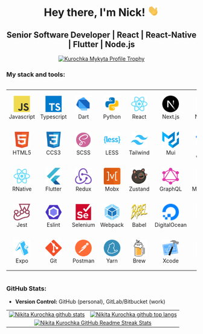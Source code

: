 <h1 align="center">
    Hey there, I'm Nick!
    <img src="./assets/giphy.gif" width="30px" alt="GIF">
</h1>

<h2 align="center">Senior Software Developer | React | React-Native | Flutter | Node.js</h2>

<div>
    <p align="center">
        <a href="https://github-profile-trophy.vercel.app/?username=kurochkanikita" style="display: flex; justify-content: center;" align="center" >
            <img style="display: block; margin-left: auto; margin-right: auto"
                src="https://github-profile-trophy.vercel.app/?username=kurochkanikita&theme=flat&row=1"
                alt="Kurochka Mykyta Profile Trophy"
            />  
        </a>
    </p>
</div>

### My stack and tools:

<div style="display: flex; align-items: flex-start; align: center">
    <table>
        <tr align="center">
            <td align="center"  width="90" height="90">
                <img src="images/javascript.svg" alt="HTML5" width="44" height="44"/>
                <br>Javascript
            </td>
            <td align="center"  width="90"  height="90">
                <img src="images/typescript.svg" alt="HTML5" width="44" height="44"/>
                <br>Typescript
            </td>
            <td align="center"  width="90"  height="90">
                <img src="images/dart.svg" alt="HTML5" width="44" height="44"/>
                <br>Dart
            </td>
            <td align="center"  width="90"  height="90">
                <img src="images/python.svg" alt="HTML5" width="44" height="44"/>
                <br>Python
            </td>
            <td align="center"  width="90"  height="90">
                <img src="images/react.svg" alt="HTML5" width="44" height="44"/>
                <br>React
            </td>
            <td align="center"  width="90"  height="90">
                <img src="images/nextjs.svg" alt="HTML5" width="44" height="44"/>
                <br>Next.js
            </td>
            <td align="center"  width="90"  height="90">
                <img src="images/nodejs.svg" alt="HTML5" width="44" height="44"/>
                <br>Node.js
            </td>
            <td align="center"  width="90"  height="90">
                <img src="images/expressjs.svg" alt="HTML5" width="44" height="44"/>
                <br>Express.js
            </td>
            <td align="center"  width="90"  height="90">
                <img src="images/nestjs.svg" alt="HTML5" width="44" height="44"/>
                <br>Nest.js
            </td>
        </tr>
        <tr align="center">
            <td align="center"  width="90"  height="90">
            <img src="images/html.svg" alt="HTML5" width="44" height="44"/>
            <br>HTML5
        </td>
        <td align="center"  width="90"  height="90">
            <img src="images/css.svg" alt="HTML5" width="44" height="44"/>
            <br>CCS3
        </td>
        <td align="center"  width="90"  height="90">
            <img src="images/scss.svg" alt="HTML5" width="44" height="44"/>
            <br>SCSS
        </td>
        <td align="center"  width="90"  height="90">
            <img src="images/less.svg" alt="HTML5" width="44" height="44"/>
            <br>LESS
        </td>
        <td align="center"  width="90"  height="90">
            <img src="images/tailwind.svg" alt="HTML5" width="44" height="44"/>
            <br>Tailwind
        </td>
        <td align="center"  width="90"  height="90">
            <img src="images/mui.svg" alt="HTML5" width="44" height="44"/>
            <br>Mui
        </td>
        <td align="center"  width="90" height="90">
            <img src="images/antd.svg" alt="HTML5" width="44" height="44"/>
            <br>Ant design
        </td>
        <td align="center"  width="90"  height="90">
            <img src="images/bootstrap.svg" alt="HTML5" width="44" height="44"/>
            <br>Bootstrap
        </td>        
        <td align="center"  width="90"  height="90">
            <img src="images/jQuery.svg" alt="HTML5" width="44" height="44"/>
            <br>jQuery
        </td>
        </tr>
        <tr>
            <td align="center"  width="90"  height="90">
                <img src="images/react.svg" alt="HTML5" width="44" height="44"/>
                <br>RNative
            </td>
            <td align="center"  width="90"  height="90">
                <img src="images/flutter.svg" alt="HTML5" width="44" height="44"/>
                <br>Flutter
            </td>
            <td align="center"  width="90"  height="90">
                <img src="images/redux.svg" alt="HTML5" width="44" height="44"/>
                <br>Redux
            </td>
            <td align="center"  width="90"  height="90">
                <img src="images/mobx.svg" alt="HTML5" width="44" height="44"/>
                <br>Mobx
            </td>        
            <td align="center"  width="90"  height="90">
                <img src="images/zustand.svg" alt="HTML5" width="44" height="44"/>
                <br>Zustand
            </td>
            <td align="center"  width="90"  height="90">
                <img src="images/graphql.svg" alt="HTML5" width="44" height="44"/>
                <br>GraphQL
            </td>
            <td align="center"  width="90"  height="90">
                <img src="images/mongodb.svg" alt="HTML5" width="44" height="44"/>
                <br>MongoDB
            </td>
            <td align="center"  width="90"  height="90">
                <img src="images/firebase.svg" alt="HTML5" width="44" height="44"/>
                <br>Firebase
            </td>
            <td align="center"  width="90"  height="90">
                <img src="images/sanity.svg" alt="HTML5" width="44" height="44"/>
                <br>Sanity
            </td>
        </tr>
        <tr>
            <td align="center"  width="90"  height="90">
                <img src="images/jest.svg" alt="HTML5" width="44" height="44"/>
                <br>Jest
            </td>
            <td align="center"  width="90"  height="90">
                <img src="images/lint.svg" alt="HTML5" width="44" height="44"/>
                <br>Eslint
            </td>
            <td align="center"  width="90"  height="90">
                <img src="images/selenium.svg" alt="HTML5" width="44" height="44"/>
                <br>Selenium
            </td>
            <td align="center"  width="90"  height="90">
                <img src="images/webpack.svg" alt="HTML5" width="44" height="44"/>
                <br>Webpack
            </td>
            <td align="center"  width="90"  height="90">
                <img src="images/babel.svg" alt="HTML5" width="44" height="44"/>
                <br>Babel
            </td>
            <td align="center"  width="90"  height="90">
                <img src="images/digitalocean.svg" alt="HTML5" width="44" height="44"/>
                <br>DigitalOcean
            </td>    
            <td align="center"  width="90"  height="90">
                <img src="images/cicd.svg" alt="HTML5" width="44" height="44"/>
                <br>CI/CD
            </td>
             <td align="center"  width="90"  height="90">
                <img src="images/figma.svg" alt="HTML5" width="44" height="44"/>
                <br>Figma
            </td>
            <td align="center"  width="90"  height="90">
                <img src="images/sketch.svg" alt="HTML5" width="44" height="44"/>
                <br>Sketch
            </td>
        </tr>
        <tr>
            <td align="center"  width="90"  height="90">
                <img src="images/expo.svg" alt="HTML5" width="44" height="44"/>
                <br>Expo
            </td>
            <td align="center"  width="90"  height="90">
                <img src="images/git.svg" alt="HTML5" width="44" height="44"/>
                <br>Git
            </td>
            <td align="center"  width="90"  height="90">
                <img src="images/postman.svg" alt="HTML5" width="44" height="44"/>
                <br>Postman
            </td>
            <td align="center"  width="90"  height="90">
                <img src="images/yarn.svg" alt="HTML5" width="44" height="44"/>
                <br>Yarn
            </td>
            <td align="center"  width="90"  height="90">
                <img src="images/brew.svg" alt="HTML5" width="44" height="44"/>
                <br>Brew
            </td>
            <td align="center"  width="90"  height="90">
                <img src="images/xcode.svg" alt="HTML5" width="44" height="44"/>
                <br>Xcode
            </td>
            <td align="center"  width="90"  height="90">
                <img src="images/intell.svg" alt="HTML5" width="44" height="44"/>
                <br>IntelliJ
            </td> 
            <td align="center"  width="90"  height="90">
                <img src="images/android.svg" alt="HTML5" width="44" height="44"/>
                <br>Android
            </td>
            <td align="center"  width="90"  height="90">
                <img src="images/webstorm.svg" alt="HTML5" width="44" height="44"/>
                <br>Webstorm
            </td>  
        </tr>
    </table>
</div>

### GitHub Stats:
- **Version Control:** GitHub (personal), GitLab/Bitbucket (work)

<table>
  <tr>
      <td>
        <a href="https://github-readme-stats.vercel.app/api?username=KurochkaNikita">
            <img
                src="https://github-readme-stats.vercel.app/api?username=KurochkaNikita&show_icons=true&rank_icon=percentile&include_all_commits=true&hide_border=true&hide=contribs&show=reviews" 
                alt="Nikita Kurochka github stats" 
                style="height: 200px; border: none;"
            />
        </a>
      </td>
      <td>
        <a href="https://github-readme-stats.vercel.app/api/top-langs/?username=KurochkaNikit">
            <img
                src="https://github-readme-stats.vercel.app/api/top-langs/?username=KurochkaNikita&layout=compact&langs_count=8&hide_border=true" 
                alt="Nikita Kurochka github top langs" 
                style="height: 200px"
            />
        </a>
      </td>
  </tr>
  <tr>
      <td colspan=2 align="center">
        <a href="http://github-readme-streak-stats.herokuapp.com?user=KurochkaNikita"> 
            <img 
                src="http://github-readme-streak-stats.herokuapp.com?user=KurochkaNikita&hide_border=true&currStreakLabel=000000&date_format=j%20M%5B%20Y%5D" 
                alt="Nikita Kurochka GitHub Readme Streak Stats" 
                style="height: 200px"
            /> 
        </a>
      </td>
  </tr>
</table>
